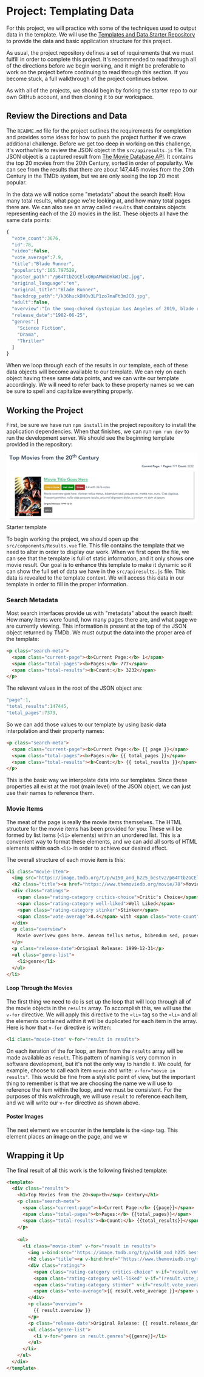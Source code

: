 # Project: Templating Data

For this project, we will practice with some of the techniques used to output data in the template. We will use the [Templates and Data Starter Repository](https://github.com/suwebdev/wats4000-templates-and-data) to provide the data and basic application structure for this project.

As usual, the project repository defines a set of requirements that we must fulfill in order to complete this project. It's recommended to read through all of the directions before we begin working, and it might be preferable to work on the project before continuing to read through this section. If you become stuck, a full walkthrough of the project continues below.

As with all of the projects, we should begin by forking the starter repo to our own GitHub account, and then cloning it to our workspace.

## Review the Directions and Data
The `README.md` file for the project outlines the requirements for completion and provides some ideas for how to push the project further if we crave additional challenge. Before we get too deep in working on this challenge, it's worthwhile to review the JSON object in the `src/apiresults.js` file. This JSON object is a captured result from [The Movie Database API](https://themoviedatabase.org). It contains the top 20 movies from the 20th Century, sorted in order of popularity. We can see from the results that there are about 147,445 movies from the 20th Century in the TMDb system, but we are only seeing the top 20 most popular.

In the data we will notice some "metadata" about the search itself: How many total results, what page we're looking at, and how many total pages there are. We can also see an array called `results` that contains objects representing each of the 20 movies in the list. These objects all have the same data points:

```js
{
  "vote_count":3676,
  "id":78,
  "video":false,
  "vote_average":7.9,
  "title":"Blade Runner",
  "popularity":105.797529,
  "poster_path":"/p64TtbZGCElxQHpAMWmDHkWJlH2.jpg",
  "original_language":"en",
  "original_title":"Blade Runner",
  "backdrop_path":"/k36huckDH0v3LP1zo7maFt3mJC0.jpg",
  "adult":false,
  "overview":"In the smog-choked dystopian Los Angeles of 2019, blade runner Rick Deckard is called out of retirement to terminate a quartet of replicants who have escaped to Earth seeking their creator for a way to extend their short life spans.",
  "release_date":"1982-06-25",
  "genres":[
    "Science Fiction",
    "Drama",
    "Thriller"
  ]
}
```
When we loop through each of the results in our template, each of these data objects will become available to our template. We can rely on each object having these same data points, and we can write our template accordingly. We will need to refer back to these property names so we can be sure to spell and capitalize everything properly.

## Working the Project
First, be sure we have run `npm install` in the project repository to install the application dependencies. When that finishes, we can run `npm run dev` to run the development server. We should see the beginning template provided in the repository:

![Starter template](/img/project-7-starter_repo.png)
<br>Starter template

To begin working the project, we should open up the `src/components/Results.vue` file. This file contains the template that we need to alter in order to display our work. When we first open the file, we can see that the template is full of static information, and it only shows one movie result. Our goal is to enhance this template to make it dynamic so it can show the full set of data we have in the `src/apiresults.js` file. This data is revealed to the template context. We will access this data in our template in order to fill in the proper information.

### Search Metadata
Most search interfaces provide us with "metadata" about the search itself: How many items were found, how many pages there are, and what page we are currently viewing. This information is present at the top of the JSON object returned by TMDb. We must output the data into the proper area of the template:

```html
<p class="search-meta">
  <span class="current-page"><b>Current Page:</b> 1</span>
  <span class="total-pages"><b>Pages:</b> 777</span>
  <span class="total-results"><b>Count:</b> 3232</span>
</p>
```

The relevant values in the root of the JSON object are:

```js
"page":1,
"total_results":147445,
"total_pages":7373,
```

So we can add those values to our template by using basic data interpolation and their property names:

```html
<p class="search-meta">
  <span class="current-page"><b>Current Page:</b> {{ page }}</span>
  <span class="total-pages"><b>Pages:</b> {{ total_pages }}</span>
  <span class="total-results"><b>Count:</b> {{ total_results }}</span>
</p>
```
This is the basic way we interpolate data into our templates. Since these properties all exist at the root (main level) of the JSON object, we can just use their names to reference them.

### Movie Items

The meat of the page is really the movie items themselves. The HTML structure for the movie items has been provided for you: These will be formed by list items (`<li>` elements) within an unordered list. This is a convenient way to format these elements, and we can add all sorts of HTML elements within each `<li>` in order to achieve our desired effect.

The overall structure of each movie item is this:

```html
<li class="movie-item">
  <img src="https://image.tmdb.org/t/p/w150_and_h225_bestv2/p64TtbZGCElxQHpAMWmDHkWJlH2.jpg" alt="Title of Movie Poster" class="poster-image">
  <h2 class="title"><a href="https://www.themoviedb.org/movie/78">Movie Title Goes Here</a></h2>
  <div class="ratings">
    <span class="rating-category critics-choice">Critic's Choice</span>
    <span class="rating-category well-liked">Well Liked</span>
    <span class="rating-category stinker">Stinker</span>
    <span class="vote-average">8.4</span> with <span class="vote-count">3676</span> votes 
  </div>
  <p class="overview">
    Movie overivew goes here. Aenean tellus metus, bibendum sed, posuere ac, mattis non, nunc. Cras dapibus. Praesent porttitor, nulla vitae posuere iaculis, arcu nisl dignissim dolor, a pretium mi sem ut ipsum.
  </p>
  <p class="release-date">Original Release: 1999-12-31</p>
  <ul class="genre-list">
    <li>genre</li>
  </ul>
</li>
```

#### Loop Through the Movies
The first thing we need to do is set up the loop that will loop through all of the movie objects in the `results` array. To accomplish this, we will use the `v-for` directive. We will apply this directive to the `<li>` tag so the `<li>` and all the elements contained within it will be duplicated for each item in the array. Here is how that `v-for` directive is written:

```html
<li class="movie-item" v-for="result in results">
```

On each iteration of the for loop, an item from the `results` array will be made available as `result`. This pattern of naming is very common in software development, but it's not the only way to handle it. We could, for example, choose to call each item `movie` and write: `v-for="movie in results"`. This would be fine from a stylistic point of view, but the important thing to remember is that we are choosing the name we will use to reference the item within the loop, and we must be consistent. For the purposes of this walkthrough, we will use `result` to reference each item, and we will write our `v-for` directive as shown above.

#### Poster Images
The next element we encounter in the template is the `<img>` tag. This element places an image on the page, and we w


## Wrapping it Up

The final result of all this work is the following finished template:

```html
<template>
  <div class="results">
    <h1>Top Movies from the 20<sup>th</sup> Century</h1>
    <p class="search-meta">
      <span class="current-page"><b>Current Page:</b> {{page}}</span>
      <span class="total-pages"><b>Pages:</b> {{total_pages}}</span>
      <span class="total-results"><b>Count:</b> {{total_results}}</span>
    </p>

    <ul>
      <li class="movie-item" v-for="result in results">
        <img v-bind:src="'https://image.tmdb.org/t/p/w150_and_h225_bestv2'+ result.poster_path" v-bind:alt="result.title + 'Poster'" class="poster-image">
        <h2 class="title"><a v-bind:href="'https://www.themoviedb.org/movie/'+result.id">{{ result.title }}</a></h2>
        <div class="ratings">
          <span class="rating-category critics-choice" v-if="result.vote_average > 8">Critic's Choice</span>
          <span class="rating-category well-liked" v-if="(result.vote_average > 7) && (result.vote_average <= 8)">Well Liked</span>
          <span class="rating-category stinker" v-if="result.vote_average <= 7">Stinker</span>
          <span class="vote-average">{{ result.vote_average }}</span> with <span class="vote-count">{{ result.vote_count }}</span> votes
        </div>
        <p class="overview">
          {{ result.overview }}
        </p>
        <p class="release-date">Original Release: {{ result.release_date }}</p>
        <ul class="genre-list">
          <li v-for="genre in result.genres">{{genre}}</li>
        </ul>
      </li>
    </ul>
  </div>
</template>
```















